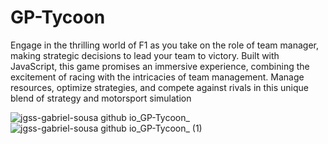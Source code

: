 # GP-Tycoon
 
 Engage in the thrilling world of F1 as you take on the role of team manager, making strategic decisions to lead your team to victory. Built with JavaScript, this game promises an immersive experience, combining the excitement of racing with the intricacies of team management. Manage resources, optimize strategies, and compete against rivals in this unique blend of strategy and motorsport simulation
 

![jgss-gabriel-sousa github io_GP-Tycoon_](https://github.com/jgss-gabriel-sousa/GP-Tycoon/assets/42483024/3dd01494-5cd4-4240-aca2-966bb2a25f3e)
![jgss-gabriel-sousa github io_GP-Tycoon_ (1)](https://github.com/jgss-gabriel-sousa/GP-Tycoon/assets/42483024/4413b31e-4eb7-471c-899d-e5f79c8b2a8d)
